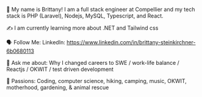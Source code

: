 🤝 My name is Brittany! I am a full stack engineer at Compellier and my tech stack is PHP (Laravel), Nodejs, MySQL, Typescript, and React.

✍️ I am currently learning more about .NET and Tailwind css

🗣 Follow Me: LinkedIn: https://www.linkedin.com/in/brittany-steinkirchner-6b0680113

💬 Ask me about: Why I changed careers to SWE / work-life balance / Reactjs / OKWIT / test driven development

💓 Passions: Coding, computer science, hiking, camping, music, OKWIT, motherhood, gardening, & animal rescue
